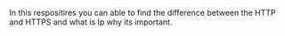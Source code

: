 In this respositires you can able to find the difference between the HTTP and HTTPS and what is Ip why its important.
